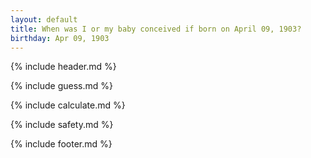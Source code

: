 ```yaml
---
layout: default
title: When was I or my baby conceived if born on April 09, 1903?
birthday: Apr 09, 1903
---
```


{% include header.md %}

{% include guess.md %}

{% include calculate.md %}

{% include safety.md %}

{% include footer.md %}




